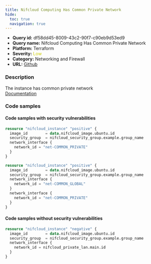 ```yaml
---
title: Nifcloud Computing Has Common Private Network
hide:
  toc: true
  navigation: true
---
```


<style>
  .highlight .hll {
    background-color: #ff171742;
  }
  .md-content {
    max-width: 1100px;
    margin: 0 auto;
  }
</style>

-   **Query id:** df58dd45-8009-43c2-90f7-c90eb9d53ed9
-   **Query name:** Nifcloud Computing Has Common Private Network
-   **Platform:** Terraform
-   **Severity:** <span style="color:#CC0">Low</span>
-   **Category:** Networking and Firewall
-   **URL:** [Github](https://github.com/Checkmarx/kics/tree/master/assets/queries/terraform/nifcloud/computing_instance_has_common_private)

### Description
The instance has common private network<br>
[Documentation](https://registry.terraform.io/providers/nifcloud/nifcloud/latest/docs/resources/instance#network_id)

### Code samples
#### Code samples with security vulnerabilities
```tf title="Positive test num. 1 - tf file" hl_lines="1"
resource "nifcloud_instance" "positive" {
  image_id        = data.nifcloud_image.ubuntu.id
  security_group  = nifcloud_security_group.example.group_name
  network_interface {
    network_id = "net-COMMON_PRIVATE"
  }
}

```
```tf title="Positive test num. 2 - tf file" hl_lines="1"
resource "nifcloud_instance" "positive" {
  image_id        = data.nifcloud_image.ubuntu.id
  security_group  = nifcloud_security_group.example.group_name
  network_interface {
    network_id = "net-COMMON_GLOBAL"
  }
  network_interface {
    network_id = "net-COMMON_PRIVATE"
  }
}

```


#### Code samples without security vulnerabilities
```tf title="Negative test num. 1 - tf file"
resource "nifcloud_instance" "negative" {
  image_id        = data.nifcloud_image.ubuntu.id
  security_group  = nifcloud_security_group.example.group_name
  network_interface {
    network_id = nifcloud_private_lan.main.id
  }
}

```
